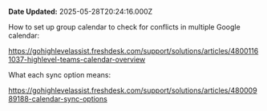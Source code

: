 **Date Updated:** 2025-05-28T20:24:16.000Z
  
  
How to set up group calendar to check for conflicts in multiple Google calendar:

<https://gohighlevelassist.freshdesk.com/support/solutions/articles/48001161037-highlevel-teams-calendar-overview>
  
  
What each sync option means:

<https://gohighlevelassist.freshdesk.com/support/solutions/articles/48000989188-calendar-sync-options>